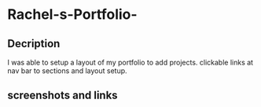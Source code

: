 # Rachel-s-Portfolio-

## Decription

I was able to setup a layout of my portfolio to add projects. clickable links at nav bar to sections and layout setup.

## screenshots and links
